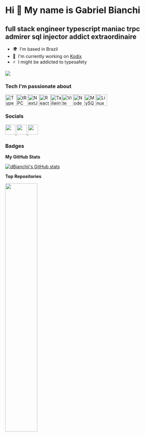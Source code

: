 Hi 👋 My name is Gabriel Bianchi
================================

full stack engineer typescript maniac trpc admirer sql injector addict extraordinaire
-------------------------------------------------------------------------------------

* 🌍  I'm based in Brazil
* 🚀  I'm currently working on [Kodix](http://kodix.com.br)
* ⚡  I might be addicted to typesafety

<a href="https://www.x.com/gdbianchii" target="_blank" rel="noreferrer"><img
src="https://img.shields.io/twitter/follow/gdbianchii?logo=twitter&style=for-the-badge&color=444e59&labelColor=000000"
/></a>

### Tech I'm passionate about


<p align="left">
<a href="https://www.typescriptlang.org/" target="_blank" rel="noreferrer"><img src="https://raw.githubusercontent.com/danielcranney/readme-generator/main/public/icons/skills/typescript-colored.svg" width="36" height="36" alt="TypeScript" /></a><a href="https://trpc.io" rel="nofollow"><img src="https://avatars.githubusercontent.com/u/78011399?s=200&amp;v=4" width="36" height="36" alt="tRPC" style="max-width: 100%;"></a><a href="https://www.nextjs.org" rel="nofollow"><img src="https://raw.githubusercontent.com/danielcranney/readme-generator/main/public/icons/skills/nextjs-colored-dark.svg" width="36" height="36" alt="NextJs" style="max-width: 100%;"></a><a href="https://reactjs.org/" target="_blank" rel="noreferrer"><img src="https://raw.githubusercontent.com/danielcranney/readme-generator/main/public/icons/skills/react-colored.svg" width="36" height="36" alt="React" /></a><a href="https://tailwindcss.com/" target="_blank" rel="noreferrer"><img src="https://raw.githubusercontent.com/danielcranney/readme-generator/main/public/icons/skills/tailwindcss-colored.svg" width="36" height="36" alt="TailwindCSS" /></a><a href="https://vitejs.dev/" target="_blank" rel="noreferrer"><img src="https://raw.githubusercontent.com/danielcranney/readme-generator/main/public/icons/skills/vite-colored.svg" width="36" height="36" alt="Vite" /></a><a href="https://nodejs.org/en/" target="_blank" rel="noreferrer"><img src="https://raw.githubusercontent.com/danielcranney/readme-generator/main/public/icons/skills/nodejs-colored.svg" width="36" height="36" alt="NodeJS" /></a><a href="https://www.mysql.com/" target="_blank" rel="noreferrer"><img src="https://raw.githubusercontent.com/danielcranney/readme-generator/main/public/icons/skills/mysql-colored.svg" width="36" height="36" alt="MySQL" /></a><a href="https://www.linux.org" target="_blank" rel="noreferrer"><img src="https://raw.githubusercontent.com/danielcranney/readme-generator/main/public/icons/skills/linux-colored.svg" width="36" height="36" alt="Linux" /></a>
</p>


### Socials

<p align="left"> <a href="https://discord.com/users/208752229815943170" target="_blank" rel="noreferrer"> <picture> <source media="(prefers-color-scheme: dark)" srcset="https://raw.githubusercontent.com/danielcranney/readme-generator/main/public/icons/socials/discord-dark.svg" /> <source media="(prefers-color-scheme: light)" srcset="https://raw.githubusercontent.com/danielcranney/readme-generator/main/public/icons/socials/discord.svg" /> <img src="https://raw.githubusercontent.com/danielcranney/readme-generator/main/public/icons/socials/discord.svg" width="32" height="32" /> </picture> </a> <a href="https://www.github.com/dBianchii" target="_blank" rel="noreferrer"> <picture> <source media="(prefers-color-scheme: dark)" srcset="https://raw.githubusercontent.com/danielcranney/readme-generator/main/public/icons/socials/github-dark.svg" /> <source media="(prefers-color-scheme: light)" srcset="https://raw.githubusercontent.com/danielcranney/readme-generator/main/public/icons/socials/github.svg" /> <img src="https://raw.githubusercontent.com/danielcranney/readme-generator/main/public/icons/socials/github.svg" width="32" height="32" /> </picture> </a> <a href="https://www.x.com/gdbianchii" target="_blank" rel="noreferrer"> <picture> <source media="(prefers-color-scheme: dark)" srcset="https://raw.githubusercontent.com/danielcranney/readme-generator/main/public/icons/socials/twitter-dark.svg" /> <source media="(prefers-color-scheme: light)" srcset="https://raw.githubusercontent.com/danielcranney/readme-generator/main/public/icons/socials/twitter.svg" /> <img src="https://raw.githubusercontent.com/danielcranney/readme-generator/main/public/icons/socials/twitter.svg" width="32" height="32" /> </picture> </a></p>

### Badges

<b>My GitHub Stats</b>

<a href="http://www.github.com/dBianchii"><img src="https://github-readme-stats.vercel.app/api?username=dBianchii&show_icons=true&hide=stars,&count_private=true&title_color=f97316&text_color=ef4444&icon_color=444e59&bg_color=000000&hide_border=true&show_icons=true" alt="dBianchii's GitHub stats" /></a>

<b>Top Repositories</b>

<div width="100%" align="center"><a href="https://github.com/dBianchii/kodix-turbo" align="left"><img align="left" width="45%" src="https://github-readme-stats.vercel.app/api/pin/?username=dBianchii&repo=kodix-turbo&title_color=f97316&text_color=ef4444&icon_color=444e59&bg_color=000000&hide_border=true&locale=en" /></a></div><br /><br /><br /><br /><br /><br /><br />
